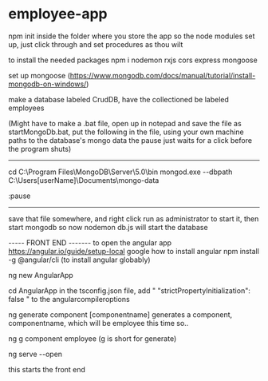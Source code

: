 # employee-app

npm init inside the folder where you store the app so the node modules set up, just click through and set procedures as thou wilt

to install the needed packages
npm i nodemon  rxjs cors express mongoose 

set up mongoose (https://www.mongodb.com/docs/manual/tutorial/install-mongodb-on-windows/)

make a database labeled CrudDB, have the collectioned be labeled employees

(Might have to make a .bat file, open up in notepad and save the file as startMongoDb.bat, put the following in the file, using your own machine paths to the database's mongo data 
the pause just waits for a click before the program shuts)


____
cd C:\Program Files\MongoDB\Server\5.0\bin
mongod.exe --dbpath C:\Users\[userName]\Documents\mongo-data

:pause
____
save that file somewhere, and right click run as administrator to start it, then start mongodb
so now
nodemon db.js will start the database

 ----- FRONT END -------
to open the angular app https://angular.io/guide/setup-local
google how to install angular
npm install -g @angular/cli (to install angular globably)

ng new AngularApp

cd AngularApp in the tsconfig.json file, add " "strictPropertyInitialization": false " to the angularcompileroptions

ng generate component [componentname] generates a component, componentname, which will be employee this time so..

ng g component employee (g is short for generate)

ng serve --open

this starts the front end
